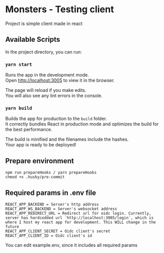 # Monsters - Testing client

Project is simple client made in react

## Available Scripts

In the project directory, you can run:

### `yarn start`

Runs the app in the development mode.\
Open [http://localhost:3005](http://localhost:3005) to view it in the browser.

The page will reload if you make edits.\
You will also see any lint errors in the console.

### `yarn build`

Builds the app for production to the `build` folder.\
It correctly bundles React in production mode and optimizes the build for the best performance.

The build is minified and the filenames include the hashes.\
Your app is ready to be deployed!

## Prepare environment

```shell
npm run prepareHooks / yarn prepareHooks
chmod +x .husky/pre-commit
```

## Required params in .env file

```env
REACT_APP_BACKEND = Server's http address
REACT_APP_WS_BACKEND = Server's websocket address
REACT_APP_REDIRECT_URL = Redirect url for oidc login. Currently, server has hardcodded url `http://localhost:3005/login`, which is where I host my react app for development. This WILL change in the future
REACT_APP_CLIENT_SECRET = Oidc client's secret
REACT_APP_CLIENT_ID = Oidc client's id
```

You can edit example.env, since it includes all required params
